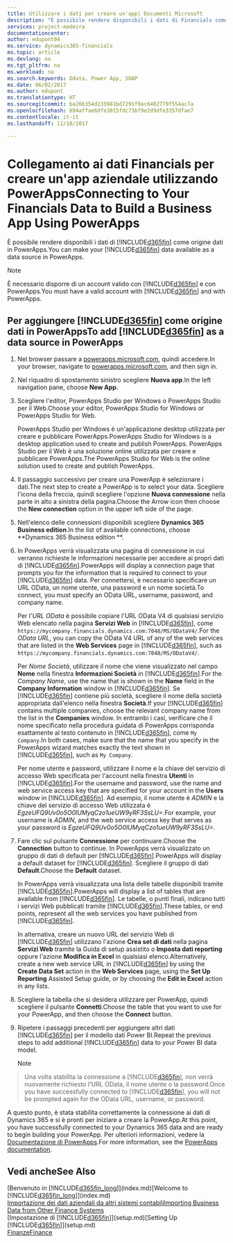 ```yaml
---
title: Utilizzare i dati per creare un'app| Documenti Microsoft
description: "È possibile rendere disponibili i dati di Financials come origine dati e specificare un URL OData dei service Web per creare un'app aziendale utilizzando PowerApps."
services: project-madeira
documentationcenter: 
author: edupont04
ms.service: dynamics365-financials
ms.topic: article
ms.devlang: na
ms.tgt_pltfrm: na
ms.workload: na
ms.search.keywords: Odata, Power App, SOAP
ms.date: 06/02/2017
ms.author: edupont
ms.translationtype: HT
ms.sourcegitcommit: ba26b354d235981bd7291f9ac6402779f554ac7a
ms.openlocfilehash: 694affae6dfe3015fdc73bf9e2d9dfe3357dfae7
ms.contentlocale: it-it
ms.lasthandoff: 11/10/2017

---
```

# <a name="connecting-to-your-financials-data-to-build-a-business-app-using-powerapps"></a><span data-ttu-id="96683-103">Collegamento ai dati Financials per creare un'app aziendale utilizzando PowerApps</span><span class="sxs-lookup"><span data-stu-id="96683-103">Connecting to Your Financials Data to Build a Business App Using PowerApps</span></span>
<span data-ttu-id="96683-104">È possibile rendere disponibili i dati di [!INCLUDE[d365fin](includes/d365fin_md.md)] come origine dati in PowerApps.</span><span class="sxs-lookup"><span data-stu-id="96683-104">You can make your [!INCLUDE[d365fin](includes/d365fin_md.md)] data available as a data source in PowerApps.</span></span>  

> [!NOTE]  
>   <span data-ttu-id="96683-105">È necessario disporre di un account valido con [!INCLUDE[d365fin](includes/d365fin_md.md)] e con PowerApps.</span><span class="sxs-lookup"><span data-stu-id="96683-105">You must have a valid account with [!INCLUDE[d365fin](includes/d365fin_md.md)] and with PowerApps.</span></span>  

## <a name="to-add-included365finincludesd365finmdmd-as-a-data-source-in-powerapps"></a><span data-ttu-id="96683-106">Per aggiungere [!INCLUDE[d365fin](includes/d365fin_md.md)] come origine dati in PowerApps</span><span class="sxs-lookup"><span data-stu-id="96683-106">To add [!INCLUDE[d365fin](includes/d365fin_md.md)] as a data source in PowerApps</span></span>
1. <span data-ttu-id="96683-107">Nel browser passare a [powerapps.microsoft.com](https://powerapps.microsoft.com/en-us/), quindi accedere.</span><span class="sxs-lookup"><span data-stu-id="96683-107">In your browser, navigate to [powerapps.microsoft.com](https://powerapps.microsoft.com/en-us/), and then sign in.</span></span>
2. <span data-ttu-id="96683-108">Nel riquadro di spostamento sinistro scegliere **Nuova app**.</span><span class="sxs-lookup"><span data-stu-id="96683-108">In the left navigation pane, choose **New App**.</span></span>
3. <span data-ttu-id="96683-109">Scegliere l'editor, PowerApps Studio per Windows o PowerApps Studio per il Web.</span><span class="sxs-lookup"><span data-stu-id="96683-109">Choose your editor, PowerApps Studio for Windows or PowerApps Studio for Web.</span></span>

   <span data-ttu-id="96683-110">PowerApps Studio per Windows è un'applicazione desktop utilizzata per creare e pubblicare PowerApps.</span><span class="sxs-lookup"><span data-stu-id="96683-110">PowerApps Studio for Windows is a desktop application used to create and publish PowerApps.</span></span> <span data-ttu-id="96683-111">PowerApps Studio per il Web è una soluzione online utilizzata per creare e pubblicare PowerApps.</span><span class="sxs-lookup"><span data-stu-id="96683-111">The PowerApps Studio for Web is the online solution used to create and publish PowerApps.</span></span>
4. <span data-ttu-id="96683-112">Il passaggio successivo per creare una PowerApp è selezionare i dati.</span><span class="sxs-lookup"><span data-stu-id="96683-112">The next step to create a PowerApp is to select your data.</span></span> <span data-ttu-id="96683-113">Scegliere l'icona della freccia, quindi scegliere l'opzione **Nuova connessione** nella parte in alto a sinistra della pagina.</span><span class="sxs-lookup"><span data-stu-id="96683-113">Choose the Arrow icon then choose the **New connection** option in the upper left side of the page.</span></span>
5. <span data-ttu-id="96683-114">Nell'elenco delle connessioni disponibili scegliere **Dynamics 365 Business edition**.</span><span class="sxs-lookup"><span data-stu-id="96683-114">In the list of available connections, choose **Dynamics 365 Business edition **.</span></span>
6. <span data-ttu-id="96683-115">In PowerApps verrà visualizzata una pagina di connessione in cui verranno richieste le informazioni necessarie per accedere ai propri dati di [!INCLUDE[d365fin](includes/d365fin_md.md)].</span><span class="sxs-lookup"><span data-stu-id="96683-115">PowerApps will display a connection page that prompts you for the information that is required to connect to your [!INCLUDE[d365fin](includes/d365fin_md.md)] data.</span></span> <span data-ttu-id="96683-116">Per connettersi, è necessario specificare un URL OData, un nome utente, una password e un nome società.</span><span class="sxs-lookup"><span data-stu-id="96683-116">To connect, you must specify an OData URL, username, password, and company name.</span></span>

   <span data-ttu-id="96683-117">Per l'*URL OData* è possibile copiare l'URL OData V4 di qualsiasi servizio Web elencato nella pagina **Servizi Web** in [!INCLUDE[d365fin](includes/d365fin_md.md)], come `https://mycompany.financials.dynamics.com:7048/MS/ODataV4/`.</span><span class="sxs-lookup"><span data-stu-id="96683-117">For the *OData URL*, you can copy the OData V4 URL of any of the web services that are listed in the **Web Services** page in [!INCLUDE[d365fin](includes/d365fin_md.md)], such as `https://mycompany.financials.dynamics.com:7048/MS/ODataV4/`.</span></span>  

   <span data-ttu-id="96683-118">Per *Nome Società*, utilizzare il nome che viene visualizzato nel campo **Nome** nella finestra **Informazioni Società** in [!INCLUDE[d365fin](includes/d365fin_md.md)].</span><span class="sxs-lookup"><span data-stu-id="96683-118">For the *Company Name*, use the name that is shown in the **Name** field in the **Company Information** window in [!INCLUDE[d365fin](includes/d365fin_md.md)].</span></span> <span data-ttu-id="96683-119">Se [!INCLUDE[d365fin](includes/d365fin_md.md)] contiene più società, scegliere il nome della società appropriata dall'elenco nella finestra **Società**.</span><span class="sxs-lookup"><span data-stu-id="96683-119">If your [!INCLUDE[d365fin](includes/d365fin_md.md)] contains multiple companies, choose the relevant company name from the list in the **Companies** window.</span></span> <span data-ttu-id="96683-120">In entrambi i casi, verificare che il nome specificato nella procedura guidata di PowerApps corrisponda esattamente al testo contenuto in [!INCLUDE[d365fin](includes/d365fin_md.md)], come `My Company`.</span><span class="sxs-lookup"><span data-stu-id="96683-120">In both cases, make sure that the name that you specify in the PowerApps wizard matches exactly the text shown in [!INCLUDE[d365fin](includes/d365fin_md.md)], such as `My Company`.</span></span>

   <span data-ttu-id="96683-121">Per nome utente e password, utilizzare il nome e la chiave del servizio di accesso Web specificata per l'account nella finestra **Utenti** in [!INCLUDE[d365fin](includes/d365fin_md.md)].</span><span class="sxs-lookup"><span data-stu-id="96683-121">For the username and password, use the name and web service access key that are specified for your account in the **Users** window in [!INCLUDE[d365fin](includes/d365fin_md.md)].</span></span> <span data-ttu-id="96683-122">Ad esempio, il nome utente è *ADMIN* e la chiave del servizio di accesso Web utilizzata è *EgzeUFQ9Uv0o5O0lUMyqCzo1ueUW9yRF3SsLU=*.</span><span class="sxs-lookup"><span data-stu-id="96683-122">For example, your username is *ADMIN*, and the web service access key that serves as your password is *EgzeUFQ9Uv0o5O0lUMyqCzo1ueUW9yRF3SsLU=*.</span></span>
7. <span data-ttu-id="96683-123">Fare clic sul pulsante **Connessione** per continuare.</span><span class="sxs-lookup"><span data-stu-id="96683-123">Choose the **Connection** button to continue.</span></span> <span data-ttu-id="96683-124">In PowerApps verrà visualizzato un gruppo di dati di default per [!INCLUDE[d365fin](includes/d365fin_md.md)].</span><span class="sxs-lookup"><span data-stu-id="96683-124">PowerApps will display a default dataset for [!INCLUDE[d365fin](includes/d365fin_md.md)].</span></span> <span data-ttu-id="96683-125">Scegliere il gruppo di dati **Default**.</span><span class="sxs-lookup"><span data-stu-id="96683-125">Choose the **Default** dataset.</span></span>

   <span data-ttu-id="96683-126">In PowerApps verrà visualizzata una lista delle tabelle disponibili tramite [!INCLUDE[d365fin](includes/d365fin_md.md)].</span><span class="sxs-lookup"><span data-stu-id="96683-126">PowerApps will display a list of tables that are available from [!INCLUDE[d365fin](includes/d365fin_md.md)].</span></span> <span data-ttu-id="96683-127">Le tabelle, o punti finali, indicano tutti i servizi Web pubblicati tramite [!INCLUDE[d365fin](includes/d365fin_md.md)].</span><span class="sxs-lookup"><span data-stu-id="96683-127">These tables, or end points,  represent all the web services you have published from [!INCLUDE[d365fin](includes/d365fin_md.md)].</span></span>

   <span data-ttu-id="96683-128">In alternativa, creare un nuovo URL del servizio Web di [!INCLUDE[d365fin](includes/d365fin_md.md)] utilizzano l'azione **Crea set di dati** nella pagina **Servizi Web** tramite la Guida di setup assistito o **Imposta dati reporting** oppure l'azione **Modifica in Excel** in qualsiasi elenco.</span><span class="sxs-lookup"><span data-stu-id="96683-128">Alternatively, create a new web service URL in [!INCLUDE[d365fin](includes/d365fin_md.md)] by using the **Create Data Set** action in the **Web Services** page, using the **Set Up Reporting** Assisted Setup guide, or by choosing the **Edit in Excel** action in any lists.</span></span>
8. <span data-ttu-id="96683-129">Scegliere la tabella che si desidera utilizzare per PowerApp, quindi scegliere il pulsante **Connetti**.</span><span class="sxs-lookup"><span data-stu-id="96683-129">Choose the table that you want to use for your PowerApp, and then choose the **Connect** button.</span></span>
9. <span data-ttu-id="96683-130">Ripetere i passaggi precedenti per aggiungere altri dati [!INCLUDE[d365fin](includes/d365fin_md.md)] per il modello dati Power BI.</span><span class="sxs-lookup"><span data-stu-id="96683-130">Repeat the previous steps to add additional [!INCLUDE[d365fin](includes/d365fin_md.md)] data to your Power BI data model.</span></span>

   > [!NOTE]  
>    <span data-ttu-id="96683-131">Una volta stabilita la connessione a [!INCLUDE[d365fin](includes/d365fin_md.md)], non verrà nuovamente richiesto l'URL OData, il nome utente o la password.</span><span class="sxs-lookup"><span data-stu-id="96683-131">Once you have successfully connected to [!INCLUDE[d365fin](includes/d365fin_md.md)], you will not be prompted again for the OData URL, username, or password.</span></span>

<span data-ttu-id="96683-132">A questo punto, è stata stabilita correttamente la connessione ai dati di Dynamics 365 e si è pronti per iniziare a creare la PowerApp.</span><span class="sxs-lookup"><span data-stu-id="96683-132">At this point, you have successfully connected to your Dynamics 365 data and are ready to begin building your PowerApp.</span></span> <span data-ttu-id="96683-133">Per ulteriori informazioni, vedere la [Documentazione di PowerApps](https://powerapps.microsoft.com/tutorials/getting-started/).</span><span class="sxs-lookup"><span data-stu-id="96683-133">For more information, see the [PowerApps documentation](https://powerapps.microsoft.com/tutorials/getting-started/).</span></span>

## <a name="see-also"></a><span data-ttu-id="96683-134">Vedi anche</span><span class="sxs-lookup"><span data-stu-id="96683-134">See Also</span></span>
<span data-ttu-id="96683-135">[Benvenuto in [!INCLUDE[d365fin_long](includes/d365fin_long_md.md)]](index.md)</span><span class="sxs-lookup"><span data-stu-id="96683-135">[Welcome to [!INCLUDE[d365fin_long](includes/d365fin_long_md.md)]](index.md)</span></span>  
[<span data-ttu-id="96683-136">Importazione dei dati aziendali da altri sistemi contabili</span><span class="sxs-lookup"><span data-stu-id="96683-136">Importing Business Data from Other Finance Systems</span></span>](upload-data.md)  
<span data-ttu-id="96683-137">[Impostazione di [!INCLUDE[d365fin](includes/d365fin_md.md)]](setup.md)</span><span class="sxs-lookup"><span data-stu-id="96683-137">[Setting Up [!INCLUDE[d365fin](includes/d365fin_md.md)]](setup.md)</span></span>  
[<span data-ttu-id="96683-138">Finanze</span><span class="sxs-lookup"><span data-stu-id="96683-138">Finance</span></span>](finance.md)  

